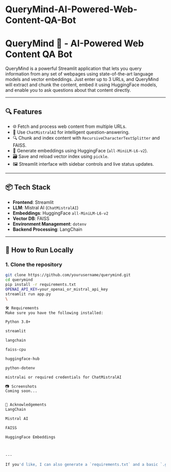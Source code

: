 # QueryMind-AI-Powered-Web-Content-QA-Bot
# QueryMind 🧠 - AI-Powered Web Content QA Bot

QueryMind is a powerful Streamlit application that lets you query information from any set of webpages using state-of-the-art language models and vector embeddings. Just enter up to 3 URLs, and QueryMind will extract and chunk the content, embed it using HuggingFace models, and enable you to ask questions about that content directly.

---

## 🔍 Features

- 🌐 Fetch and process web content from multiple URLs.
- 🧠 Use `ChatMistralAI` for intelligent question-answering.
- 🔍 Chunk and index content with `RecursiveCharacterTextSplitter` and FAISS.
- 🧩 Generate embeddings using HuggingFace (`all-MiniLM-L6-v2`).
- 🗃️ Save and reload vector index using `pickle`.
- 🖼️ Streamlit interface with sidebar controls and live status updates.

---

## 📦 Tech Stack

- **Frontend**: Streamlit
- **LLM**: Mistral AI (`ChatMistralAI`)
- **Embeddings**: HuggingFace `all-MiniLM-L6-v2`
- **Vector DB**: FAISS
- **Environment Management**: `dotenv`
- **Backend Processing**: LangChain

---

## 🚀 How to Run Locally

### 1. Clone the repository

```bash
git clone https://github.com/yourusername/querymind.git
cd querymind
pip install -r requirements.txt
OPENAI_API_KEY=your_openai_or_mistral_api_key
streamlit run app.py
\

🛠 Requirements
Make sure you have the following installed:

Python 3.8+

streamlit

langchain

faiss-cpu

huggingface-hub

python-dotenv

mistralai or required credentials for ChatMistralAI

📷 Screenshots
Coming soon...


🙌 Acknowledgements
LangChain

Mistral AI

FAISS

HuggingFace Embeddings



---

If you'd like, I can also generate a `requirements.txt` and a basic `.gitignore` file for you. Let me know!

